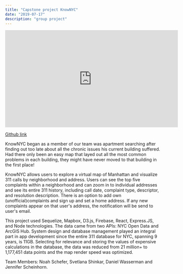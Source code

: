 ```yaml
---
title: "Capstone project KnowNYC"
date: "2019-07-17"
description: "group project"
---
```


<iframe width="560" height="315" src="https://www.youtube.com/embed/-BfZi9GQ_qc?start=63" frameborder="0" allow="accelerometer; autoplay; encrypted-media; gyroscope; picture-in-picture" allowfullscreen></iframe>

[Github link](https://github.com/lima-dove/KnowNYC)

KnowNYC began as a member of our team was apartment searching after finding out too late about all the chronic issues his current building suffered. Had there only been an easy map that layed out all the most common problems in each building, they might have never moved to that
building in the first place!

KnowNYC allows users to explore a virtual map of Manhattan and visualize 311 calls by neighborhood and address. Users can see the top five complaints within a neighborhood and can zoom in to individual addresses and see its entire 311 history, including call date, complaint type, descriptor, and resolution description. There is an option to add own (unofficial)complaints and sign up and set a home address. If any new complaints appear on that user's address, the notification will be send to user's email.

This project used Sequelize, Mapbox, D3.js, Firebase, React, Express.JS, and Node technologies. The data came from two APIs: NYC Open Data and ArcGIS Hub.
System design and database management played an integral part in app development since the entire 311 database for NYC, spanning 9 years, is 11GB. Selecting for relevance and storing the values of expensive calculations in the database, the data was reduced from 21 million+ to 1,177,451 data points and the map render speed was optimized.

Team Members: Noah Schefer, Svetlana Shinkar, Daniel Wasserman and Jennifer Scheinhorn.
